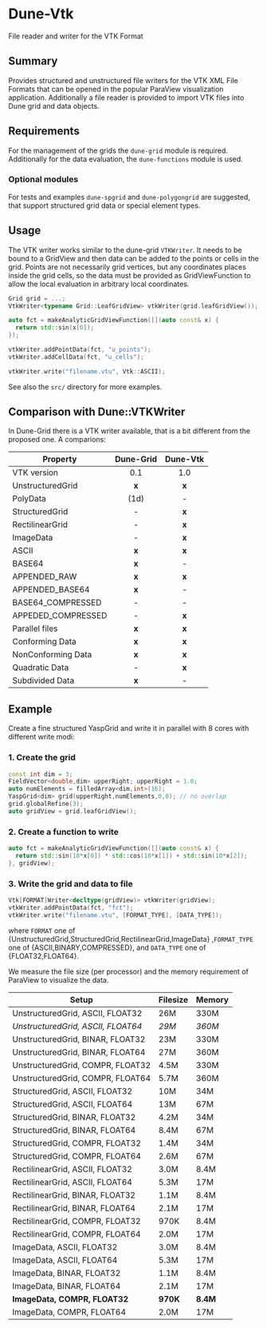 # Dune-Vtk
File reader and writer for the VTK Format

## Summary
Provides structured and unstructured file writers for the VTK XML File Formats 
that can be opened in the popular ParaView visualization application. Additionally
a file reader is provided to import VTK files into Dune grid and data objects.

## Requirements
For the management of the grids the `dune-grid` module is required. Additionally
for the data evaluation, the `dune-functions` module is used. 

### Optional modules
For tests and examples `dune-spgrid` and `dune-polygongrid` are suggested, that 
support structured grid data or special element types.

## Usage
The VTK writer works similar to the dune-grid `VTKWriter`. It needs to be bound 
to a GridView and then data can be added to the points or cells in the grid.
Points are not necessarily grid vertices, but any coordinates places inside the 
grid cells, so the data must be provided as GridViewFunction to allow the local
evaluation in arbitrary local coordinates.

```c++
Grid grid = ...;
VtkWriter<typename Grid::LeafGridView> vtkWriter(grid.leafGridView());

auto fct = makeAnalyticGridViewFunction([](auto const& x) {
  return std::sin(x[0]);
});

vtkWriter.addPointData(fct, "u_points");
vtkWriter.addCellData(fct, "u_cells");

vtkWriter.write("filename.vtu", Vtk::ASCII);
```

See also the `src/` directory for more examples.

## Comparison with Dune::VTKWriter
In Dune-Grid there is a VTK writer available, that is a bit different from the
proposed one. A comparions:

| **Property**       | **Dune-Grid** | **Dune-Vtk** |
| ------------------ | :-----------: | :----------: |
| VTK version        | 0.1           | 1.0          |
| UnstructuredGrid   | **x**         | **x**        |
| PolyData           | (1d)          | -            |
| StructuredGrid     | -             | **x**        |
| RectilinearGrid    | -             | **x**        |
| ImageData          | -             | **x**        |
| ASCII              | **x**         | **x**        |
| BASE64             | **x**         | -            |
| APPENDED_RAW       | **x**         | **x**        |
| APPENDED_BASE64    | **x**         | -            |
| BASE64_COMPRESSED  | -             | -            |
| APPEDED_COMPRESSED | -             | **x**        |
| Parallel files     | **x**         | **x**        |
| Conforming Data    | **x**         | **x**        |
| NonConforming Data | **x**         | **x**        |
| Quadratic Data     | -             | **x**        |
| Subdivided Data    | **x**         | -            |

## Example
Create a fine structured YaspGrid and write it in parallel with 8 cores with
different write modi:

### 1. Create the grid

```c++
const int dim = 3;
FieldVector<double,dim> upperRight; upperRight = 1.0;
auto numElements = filledArray<dim,int>(16);
YaspGrid<dim> grid(upperRight,numElements,0,0); // no overlap
grid.globalRefine(3);
auto gridView = grid.leafGridView();
```

### 2. Create a function to write

```c++
auto fct = makeAnalyticGridViewFunction([](auto const& x) {
  return std::sin(10*x[0]) * std::cos(10*x[1]) + std::sin(10*x[2]);
}, gridView);
```

### 3. Write the grid and data to file

```c++
Vtk[FORMAT]Writer<decltype(gridView)> vtkWriter(gridView);
vtkWriter.addPointData(fct, "fct");
vtkWriter.write("filename.vtu", [FORMAT_TYPE], [DATA_TYPE]);
```

where `FORMAT` one of {UnstructuredGrid,StructuredGrid,RectilinearGrid,ImageData}
,`FORMAT_TYPE` one of {ASCII,BINARY,COMPRESSED}, and `DATA_TYPE` one of {FLOAT32,FLOAT64}.

We measure the file size (per processor) and the memory requirement of ParaView
to visualize the data.

| **Setup**                           | **Filesize** | **Memory** |
| ----------------------------------- | ------------ | ---------- |
| UnstructuredGrid, ASCII, FLOAT32    | 26M | 330M |
| *UnstructuredGrid, ASCII, FLOAT64*  | *29M* | *360M* |
| UnstructuredGrid, BINAR, FLOAT32    | 23M | 330M |
| UnstructuredGrid, BINAR, FLOAT64    | 27M | 360M |
| UnstructuredGrid, COMPR, FLOAT32    | 4.5M | 330M |
| UnstructuredGrid, COMPR, FLOAT64    | 5.7M | 360M |
| StructuredGrid, ASCII, FLOAT32      | 10M | 34M |
| StructuredGrid, ASCII, FLOAT64      | 13M | 67M |
| StructuredGrid, BINAR, FLOAT32      | 4.2M | 34M |
| StructuredGrid, BINAR, FLOAT64      | 8.4M | 67M | 
| StructuredGrid, COMPR, FLOAT32      | 1.4M | 34M |
| StructuredGrid, COMPR, FLOAT64      | 2.6M | 67M |
| RectilinearGrid, ASCII, FLOAT32     | 3.0M | 8.4M |
| RectilinearGrid, ASCII, FLOAT64     | 5.3M | 17M |
| RectilinearGrid, BINAR, FLOAT32     | 1.1M | 8.4M |
| RectilinearGrid, BINAR, FLOAT64     | 2.1M | 17M |
| RectilinearGrid, COMPR, FLOAT32     | 970K | 8.4M |
| RectilinearGrid, COMPR, FLOAT64     | 2.0M | 17M |
| ImageData, ASCII, FLOAT32           | 3.0M | 8.4M |
| ImageData, ASCII, FLOAT64           | 5.3M | 17M |
| ImageData, BINAR, FLOAT32           | 1.1M | 8.4M |
| ImageData, BINAR, FLOAT64           | 2.1M | 17M |
| **ImageData, COMPR, FLOAT32**       | **970K** | **8.4M** |
| ImageData, COMPR, FLOAT64           | 2.0M | 17M |
